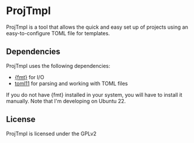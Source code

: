 # ProjTmpl

ProjTmpl is a tool that allows the quick and easy set up of projects using an easy-to-configure TOML file for templates.

## Dependencies

ProjTmpl uses the following dependencies:
  - [{fmt}](https://github.com/fmtlib/fmt) for I/O
  - [toml11](https://github.com/ToruNiina/toml11) for parsing and working with TOML files

If you do not have {fmt} installed in your system, you will have to install it manually. Note that I'm developing on Ubuntu 22.

## License

ProjTmpl is licensed under the GPLv2